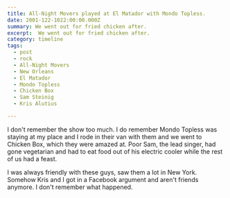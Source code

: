 ```yaml
---
title: All-Night Movers played at El Matador with Mondo Topless.
date: 2001-122-1022:00:00.000Z
summary: We went out for fried chicken after.
excerpt:  We went out for fried chicken after.
category: timeline
tags:
  - post 
  - rock
  - All-Night Movers
  - New Orleans
  - El Matador
  - Mondo Topless
  - Chicken Box
  - Sam Steinig
  - Kris Alutius

---
```


I don't remember the show too much. I do remember Mondo Topless was staying at my place and I rode in their van with them and we went to Chicken Box, which they were amazed at. Poor Sam, the lead singer, had gone vegetarian and had to eat food out of his electric cooler while the rest of us had a feast.

I was always friendly with these guys, saw them a lot in New York. Somehow Kris and I got in a Facebook argument and aren't friends anymore. I don't remember what happened.